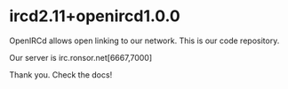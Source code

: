 # ircd2.11+openircd1.0.0

OpenIRCd allows open linking to our network. This is our code repository.

Our server is irc.ronsor.net[6667,7000]

Thank you. Check the docs!
